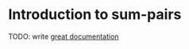 # Introduction to sum-pairs

TODO: write [great documentation](http://jacobian.org/writing/what-to-write/)
